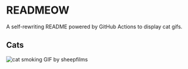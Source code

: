 # READMEOW

A self-rewriting README powered by GitHub Actions to display cat gifs.

## Cats

![cat smoking GIF by sheepfilms](https://media3.giphy.com/media/l0ExdMHUDKteztyfe/200.gif?cid=9acd02dadi6noq5mgj4jumthsqxlle4sm3q40iam10gajwpi&ep=v1_gifs_search&rid=200.gif&ct=g)
